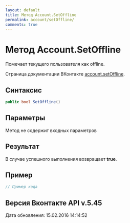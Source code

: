 ```yaml
---
layout: default
title: Метод Account.SetOffline
permalink: account/setOffline/
comments: true
---
```

# Метод Account.SetOffline
Помечает текущего пользователя как offline.

Страница документации ВКонтакте [account.setOffline](https://vk.com/dev/account.setOffline).
## Синтаксис
``` csharp
public bool SetOffline()
```

## Параметры
Метод не содержит входных параметров

## Результат
В случае успешного выполнения возвращает **true**.

## Пример
``` csharp
// Пример кода
```

## Версия Вконтакте API v.5.45
Дата обновления: 15.02.2016 14:14:52

